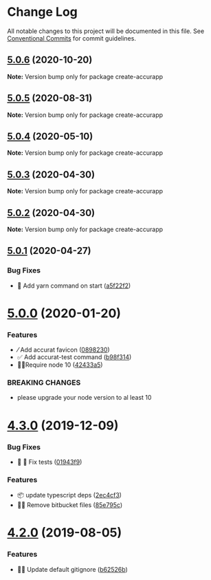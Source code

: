 # Change Log

All notable changes to this project will be documented in this file.
See [Conventional Commits](https://conventionalcommits.org) for commit guidelines.

## [5.0.6](https://github.com/accurat/accurapp/compare/create-accurapp@5.0.5...create-accurapp@5.0.6) (2020-10-20)

**Note:** Version bump only for package create-accurapp





## [5.0.5](https://github.com/accurat/accurapp/compare/create-accurapp@5.0.4...create-accurapp@5.0.5) (2020-08-31)

**Note:** Version bump only for package create-accurapp





## [5.0.4](https://github.com/accurat/accurapp/compare/create-accurapp@5.0.3...create-accurapp@5.0.4) (2020-05-10)

**Note:** Version bump only for package create-accurapp





## [5.0.3](https://github.com/accurat/accurapp/compare/create-accurapp@5.0.2...create-accurapp@5.0.3) (2020-04-30)

**Note:** Version bump only for package create-accurapp





## [5.0.2](https://github.com/accurat/accurapp/compare/create-accurapp@5.0.1...create-accurapp@5.0.2) (2020-04-30)

**Note:** Version bump only for package create-accurapp





## [5.0.1](https://github.com/accurat/accurapp/compare/create-accurapp@5.0.0...create-accurapp@5.0.1) (2020-04-27)


### Bug Fixes

* 🔧 Add yarn command on start ([a5f22f2](https://github.com/accurat/accurapp/commit/a5f22f2477f0cd23aada0e832181ff55f8df6863))





# [5.0.0](https://github.com/accurat/accurapp/compare/create-accurapp@4.3.0...create-accurapp@5.0.0) (2020-01-20)


### Features

* ⁄ Add accurat favicon ([0898230](https://github.com/accurat/accurapp/commit/0898230b58c19b59eaf124b1cd8110127ba4c504))
* ✅ Add accurat-test command ([b98f314](https://github.com/accurat/accurapp/commit/b98f31418ecab3d169546d8cc0a9cae348b6e3c2))
* 👮‍♂️Require node 10 ([42433a5](https://github.com/accurat/accurapp/commit/42433a573c1bde9b152cbbb3b92f02618db30a25))


### BREAKING CHANGES

* please upgrade your node version to al least 10





# [4.3.0](https://github.com/accurat/accurapp/compare/create-accurapp@4.2.0...create-accurapp@4.3.0) (2019-12-09)


### Bug Fixes

* 🐛 🔨 Fix tests ([01943f9](https://github.com/accurat/accurapp/commit/01943f93cfcfddda86e613d60842ab5e616db84d))


### Features

* 📦 update typescript deps ([2ec4cf3](https://github.com/accurat/accurapp/commit/2ec4cf39cdea2ab4a65eb5645b32022e62be1e0d))
* 🥛🔫 Remove bitbucket files ([85e795c](https://github.com/accurat/accurapp/commit/85e795c2bf7d1644af4aabf0866df33eafe117ef))





# [4.2.0](https://github.com/accurat/accurapp/compare/create-accurapp@4.1.9...create-accurapp@4.2.0) (2019-08-05)


### Features

* 🙅‍♂️  Update default gitignore ([b62526b](https://github.com/accurat/accurapp/commit/b62526b))
